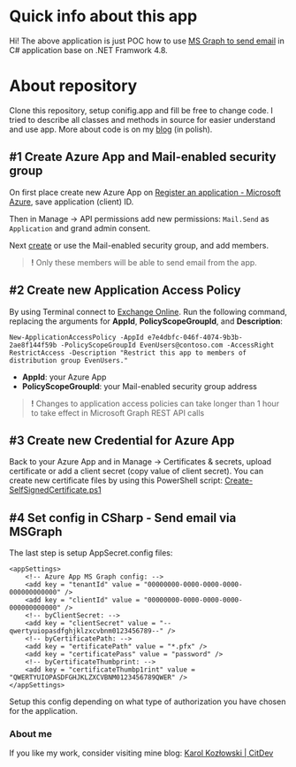 # Quick info about this app

Hi! 
The above application is just POC how to use [MS Graph to send email](https://learn.microsoft.com/en-us/graph/api/user-sendmail?view=graph-rest-1.0&tabs=http) in C# application base on .NET Framwork 4.8.

# About repository

Clone this repository, setup conifig.app and fill be free to change code. I tried to describe all classes and methods in source for easier understand and use app.
More about code is on my [blog](https://citdev.pl/blog/) (in polish).

## #1 Create Azure App and Mail-enabled security group

On first place create new Azure App on [Register an application - Microsoft Azure](https://portal.azure.com/#view/Microsoft_AAD_RegisteredApps/CreateApplicationBlade/quickStartType~/null/isMSAApp~/false), save application (client) ID.

Then in Manage -> API permissions add new permissions:  `Mail.Send` as `Application` and grand admin consent.

Next [create](https://admin.microsoft.com/?auth_upn=Karol%40karolkozlowski.onmicrosoft.com&source=applauncher#/addgroupwizard) or use the Mail-enabled security group, and add members.

> **!**  Only these members will be able to send email from the app.

## #2 Create new Application Access Policy

By using Terminal connect to [Exchange Online](https://learn.microsoft.com/en-us/graph/auth-limit-mailbox-access#configure-applicationaccesspolicy). Run the following command, replacing the arguments for **AppId**, **PolicyScopeGroupId**, and **Description**:

    New-ApplicationAccessPolicy -AppId e7e4dbfc-046f-4074-9b3b-2ae8f144f59b -PolicyScopeGroupId EvenUsers@contoso.com -AccessRight RestrictAccess -Description "Restrict this app to members of distribution group EvenUsers."
- **AppId**: your Azure App
- **PolicyScopeGroupId**: your Mail-enabled security group address

> **!** Changes to application access policies can take longer than 1 hour to take effect in Microsoft Graph REST API calls

## #3 Create new Credential for Azure App

Back to your Azure App and in Manage -> Certificates & secrets, upload certificate or add a client secret (copy value of client secret).
You can create new certificate files by using this PowerShell script: [Create-SelfSignedCertificate.ps1](https://github.com/KarolFilipKozlowski/CSharp---Send-email-via-MS-Graph/blob/main/Create-SelfSignedCertificate.ps1)

## #4 Set config in CSharp - Send email via MSGraph

The last step is setup AppSecret.config files:

    <appSettings>
    	<!-- Azure App MS Graph config: -->
    	<add key = "tenantId" value = "00000000-0000-0000-0000-000000000000" />
    	<add key = "clientId" value = "00000000-0000-0000-0000-000000000000" />
    	<!-- byClientSecret: -->
    	<add key = "clientSecret" value = "--qwertyuiopasdfghjklzxcvbnm0123456789--" />
    	<!-- byCertificatePath: -->
    	<add key = "ertificatePath" value = "*.pfx" />
    	<add key = "certificatePass" value = "password" />
    	<!-- byCertificateThumbprint: -->
    	<add key = "certificateThumbp1rint" value = "QWERTYUIOPASDFGHJKLZXCVBNM0123456789QWER" />
    </appSettings>

Setup this config depending on what type of authorization you have chosen for the application.

### About me

If you like my work, consider visiting mine blog: [Karol Kozłowski | CitDev](https://citdev.pl/blog/)

